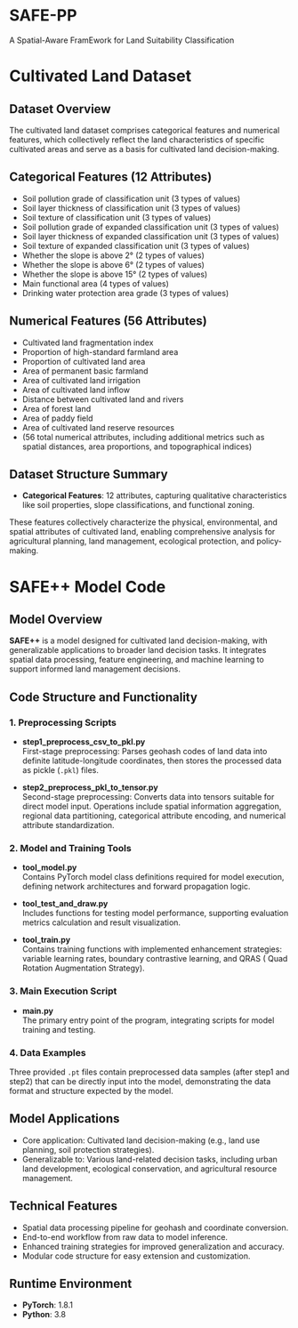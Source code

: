 # SAFE-PP
A Spatial-Aware FramEwork for Land Suitability  Classification

# Cultivated Land Dataset

## Dataset Overview  
The cultivated land dataset comprises categorical features and numerical features, which collectively reflect the land characteristics of specific cultivated areas and serve as a basis for cultivated land decision-making.  


## Categorical Features (12 Attributes)  
- Soil pollution grade of classification unit  (3 types of values)
- Soil layer thickness of classification unit  (3 types of values)
- Soil texture of classification unit  (3 types of values)
- Soil pollution grade of expanded classification unit  (3 types of values)
- Soil layer thickness of expanded classification unit  (3 types of values)
- Soil texture of expanded classification unit  (3 types of values)
- Whether the slope is above 2°  (2 types of values)
- Whether the slope is above 6°  (2 types of values)
- Whether the slope is above 15°  (2 types of values)
- Main functional area  (4 types of values)
- Drinking water protection area grade  (3 types of values)


## Numerical Features (56 Attributes)  
- Cultivated land fragmentation index  
- Proportion of high-standard farmland area  
- Proportion of cultivated land area  
- Area of permanent basic farmland  
- Area of cultivated land irrigation  
- Area of cultivated land inflow  
- Distance between cultivated land and rivers  
- Area of forest land  
- Area of paddy field  
- Area of cultivated land reserve resources  
- (56 total numerical attributes, including additional metrics such as spatial distances, area proportions, and topographical indices)  


## Dataset Structure Summary  
- **Categorical Features**: 12 attributes, capturing qualitative characteristics like soil properties, slope classifications, and functional zoning.

These features collectively characterize the physical, environmental, and spatial attributes of cultivated land, enabling comprehensive analysis for agricultural planning, land management, ecological protection, and policy-making.


# SAFE++ Model Code


## Model Overview  
**SAFE++** is a model designed for cultivated land decision-making, with generalizable applications to broader land decision tasks. It integrates spatial data processing, feature engineering, and machine learning to support informed land management decisions.  


## Code Structure and Functionality  
### 1. Preprocessing Scripts  
- **step1_preprocess_csv_to_pkl.py**  
  First-stage preprocessing: Parses geohash codes of land data into definite latitude-longitude coordinates, then stores the processed data as pickle (`.pkl`) files.  

- **step2_preprocess_pkl_to_tensor.py**  
  Second-stage preprocessing: Converts data into tensors suitable for direct model input. Operations include spatial information aggregation, regional data partitioning, categorical attribute encoding, and numerical attribute standardization.  


### 2. Model and Training Tools  
- **tool_model.py**  
  Contains PyTorch model class definitions required for model execution, defining network architectures and forward propagation logic.  

- **tool_test_and_draw.py**  
  Includes functions for testing model performance, supporting evaluation metrics calculation and result visualization.  

- **tool_train.py**  
  Contains training functions with implemented enhancement strategies: variable learning rates, boundary contrastive learning, and QRAS ( Quad Rotation Augmentation Strategy).  


### 3. Main Execution Script  
- **main.py**  
  The primary entry point of the program, integrating scripts for model training and testing.  


### 4. Data Examples  
Three provided `.pt` files contain preprocessed data samples (after step1 and step2) that can be directly input into the model, demonstrating the data format and structure expected by the model.  


## Model Applications  
- Core application: Cultivated land decision-making (e.g., land use planning, soil protection strategies).  
- Generalizable to: Various land-related decision tasks, including urban land development, ecological conservation, and agricultural resource management.  


## Technical Features  
- Spatial data processing pipeline for geohash and coordinate conversion.  
- End-to-end workflow from raw data to model inference.  
- Enhanced training strategies for improved generalization and accuracy.  
- Modular code structure for easy extension and customization.  


## Runtime Environment  
- **PyTorch**: 1.8.1  
- **Python**: 3.8  
